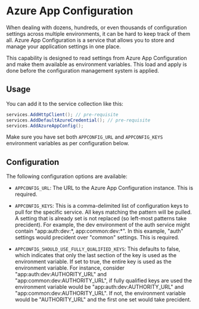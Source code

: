 # Azure App Configuration

When dealing with dozens, hundreds, or even thousands of configuration settings across multiple environments, it can be hard to keep track of them all. Azure App Configuration is a service that allows you to store and manage your application settings in one place.

This capability is designed to read settings from Azure App Configuration and make them available as environment variables. This load and apply is done before the configuration management system is applied.

## Usage

You can add it to the service collection like this:

```csharp
services.AddHttpClient(); // pre-requisite
services.AddDefaultAzureCredential(); // pre-requisite
services.AddAzureAppConfig();
```

Make sure you have set both `APPCONFIG_URL` and `APPCONFIG_KEYS` environment variables as per configuration below.

## Configuration

The following configuration options are available:

- `APPCONFIG_URL`: The URL to the Azure App Configuration instance. This is required.

- `APPCONFIG_KEYS`: This is a comma-delimited list of configuration keys to pull for the specific service. All keys matching the pattern will be pulled. A setting that is already set is not replaced (so left-most patterns take precident). For example, the dev environment of the auth service might contain "app:auth:dev:\*, app:common:dev:\*". In this example, "auth" settings would precident over "common" settings. This is required.

- `APPCONFIG_SHOULD_USE_FULLY_QUALIFIED_KEYS`: This defaults to false, which indicates that only the last section of the key is used as the environment variable. If set to true, the entire key is used as the environment variable. For instance, consider "app:auth:dev:AUTHORITY_URL" and "app:common:dev:AUTHORITY_URL", if fully qualified keys are used the environment variable would be "app:auth:dev:AUTHORITY_URL" and "app:common:dev:AUTHORITY_URL". If not, the environment variable would be "AUTHORITY_URL" and the first one set would take precident.
